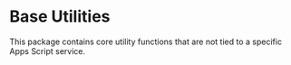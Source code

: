 # Base Utilities

This package contains core utility functions that are not tied to a specific Apps Script service.
